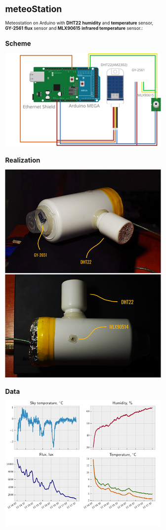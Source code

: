 # meteoStation
Meteostation on Arduino with **DHT22** **humidity** and **temperature** sensor, **GY-2561** **flux** sensor and **MLX90615** **infrared temperature** sensor.:
## Scheme
![scheme.svg](https://github.com/vadim-kravtsov/meteoStation/blob/master/scheme.svg)
## Realization
![sideview.png](https://github.com/vadim-kravtsov/meteoStation/blob/master/sideview.png)
![topview.png](https://github.com/vadim-kravtsov/meteoStation/blob/master/topview.png)
## Data
![result.png](https://github.com/vadim-kravtsov/meteoStation/blob/master/result.png)